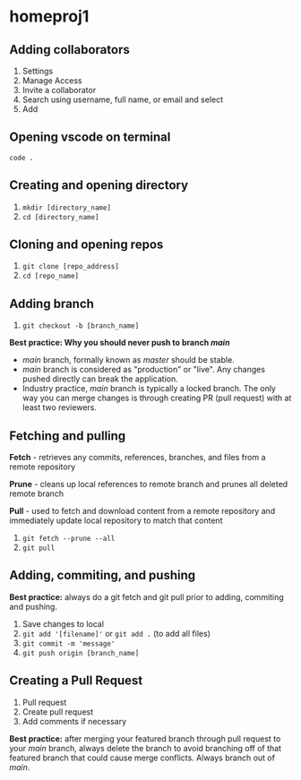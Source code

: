 # homeproj1

## Adding collaborators
1. Settings
2. Manage Access
3. Invite a collaborator
4. Search using username, full name, or email and select
5. Add

## Opening vscode on terminal
`code .`

## Creating and opening directory
1. `mkdir [directory_name]`    
2. `cd [directory_name]`

## Cloning and opening repos
1. `git clone [repo_address]`
2. `cd [repo_name]`

## Adding branch
1. `git checkout -b [branch_name]`

**Best practice: Why you should never push to branch *main***
* *main* branch, formally known as *master* should be stable.
* *main* branch is considered as "production" or "live". Any changes pushed directly can break the application.
* Industry practice, *main* branch is typically a locked branch. The only way you can merge changes is through creating PR (pull request) with at least two reviewers.

## Fetching and pulling
**Fetch** - retrieves any commits, references, branches, and files from a remote repository

**Prune** - cleans up local references to remote branch and prunes all deleted remote branch

**Pull** - used to fetch and download content from a remote repository and immediately update local repository to match that content

1. `git fetch --prune --all`    
2. `git pull`

## Adding, commiting, and pushing
**Best practice:** always do a git fetch and git pull prior to adding, commiting and pushing.

1. Save changes to local     
2. `git add '[filename]'` or `git add .` (to add all files)
3. `git commit -m 'message'`
4. `git push origin [branch_name]`

## Creating a Pull Request
1. Pull request
2. Create pull request
3. Add comments if necessary

**Best practice:** after merging your featured branch through pull request to your *main* branch, always delete the branch to avoid branching off of that featured branch that could cause merge conflicts. Always branch out of *main*.
